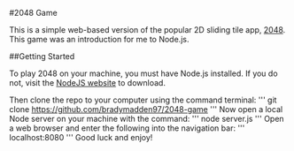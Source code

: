 #2048 Game

This is a simple web-based version of the popular 2D sliding tile app, <a href="https://itunes.apple.com/us/app/2048/id840919914">2048</a>. This game was an introduction for me to Node.js.

##Getting Started

To play 2048 on your machine, you must have Node.js installed. If you do not, visit the <a href="https://nodejs.org/en/download/">NodeJS website</a> to download.

Then clone the repo to your computer using the command terminal:
'''
git clone https://github.com/bradymadden97/2048-game
'''
Now open a local Node server on your machine with the command:
'''
node server.js
'''
Open a web browser and enter the following into the navigation bar:
'''
localhost:8080
'''
Good luck and enjoy!
